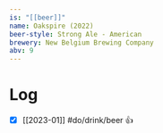 ```yaml
---
is: "[[beer]]"
name: Oakspire (2022)
beer-style: Strong Ale - American
brewery: New Belgium Brewing Company
abv: 9
---
```

# Log
- [x] [[2023-01]] #do/drink/beer 👍
